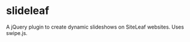 slideleaf
=========

A jQuery plugin to create dynamic slideshows on SiteLeaf websites.
Uses swipe.js.
